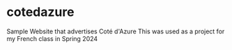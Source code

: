 # cotedazure
Sample Website that advertises Coté d'Azure
This was used as a project for my French class in Spring 2024

